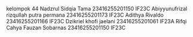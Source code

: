 kelompok 44
Nadzrul Sidqia Tama 23416255201150 IF23C
Abiyyunufrizal rizqullah putra permana 23416255201173 IF23C
Adithya Rivaldo 23416255201166 IF23C
Dzikriel khofi jaelani 23416255201061 IF23A
Rifqi Cahya Fauzan Sobarnas 23416255201150 IF23C
